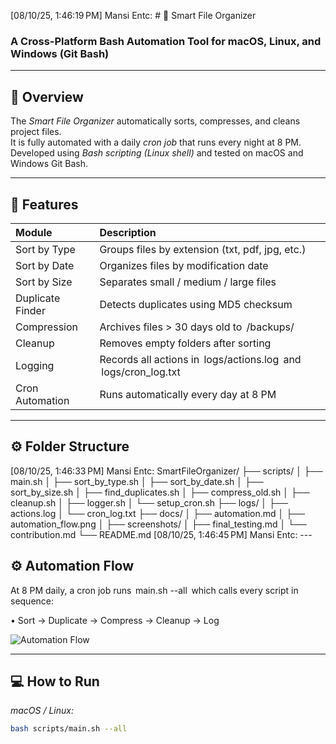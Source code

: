 [08/10/25, 1:46:19 PM] Mansi Entc: # 🧠 Smart File Organizer  

### A Cross-Platform Bash Automation Tool for macOS, Linux, and Windows (Git Bash)

---

## 📘 Overview  
The *Smart File Organizer* automatically sorts, compresses, and cleans project files.  
It is fully automated with a daily *cron job* that runs every night at 8 PM.  
Developed using *Bash scripting (Linux shell)* and tested on macOS and Windows Git Bash.

---

## 🧩 Features  

| Module | Description |
|:--|:--|
| Sort by Type | Groups files by extension (txt, pdf, jpg, etc.) |
| Sort by Date | Organizes files by modification date |
| Sort by Size | Separates small / medium / large files |
| Duplicate Finder | Detects duplicates using MD5 checksum |
| Compression | Archives files > 30 days old to ⁠ /backups/ ⁠ |
| Cleanup | Removes empty folders after sorting |
| Logging | Records all actions in ⁠ logs/actions.log ⁠ and ⁠ logs/cron_log.txt ⁠ |
| Cron Automation | Runs automatically every day at 8 PM |

---

## ⚙️ Folder Structure
[08/10/25, 1:46:33 PM] Mansi Entc: SmartFileOrganizer/
├── scripts/
│ ├── main.sh
│ ├── sort_by_type.sh
│ ├── sort_by_date.sh
│ ├── sort_by_size.sh
│ ├── find_duplicates.sh
│ ├── compress_old.sh
│ ├── cleanup.sh
│ ├── logger.sh
│ └── setup_cron.sh
├── logs/
│ ├── actions.log
│ └── cron_log.txt
├── docs/
│ ├── automation.md
│ ├── automation_flow.png
│ ├── screenshots/
│ ├── final_testing.md
│ └── contribution.md
└── README.md
[08/10/25, 1:46:45 PM] Mansi Entc: ---

## ⚙️ Automation Flow  
At 8 PM daily, a cron job runs ⁠ main.sh --all ⁠ which calls every script in sequence:  

•⁠  ⁠Sort → Duplicate → Compress → Cleanup → Log  

![Automation Flow](docs/automation_flow.png)

---

## 💻 How to Run  

*macOS / Linux:*  
```bash
bash scripts/main.sh --all
